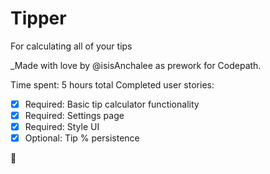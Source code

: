 # Tipper
For calculating all of your tips

_Made with love by @isisAnchalee as prework for Codepath.

Time spent: 5 hours total
Completed user stories:
- [x] Required: Basic tip calculator functionality
- [x] Required: Settings page
- [x] Required: Style UI
- [x] Optional: Tip % persistence

:shit:
